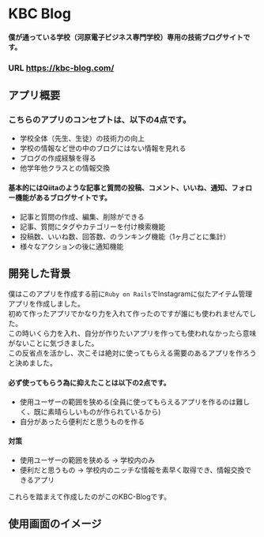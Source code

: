 # KBC Blog  
#### 僕が通っている学校（河原電子ビジネス専門学校）専用の技術ブログサイトです。
### URL https://kbc-blog.com/  

## アプリ概要
### こちらのアプリのコンセプトは、以下の4点です。

* 学校全体（先生、生徒）の技術力の向上
* 学校の情報など世の中のブログにはない情報を見れる
* ブログの作成経験を得る
* 他学年他クラスとの情報交換

#### 基本的にはQiitaのような記事と質問の投稿、コメント、いいね、通知、フォロー機能があるブログサイトです。
* 記事と質問の作成、編集、削除ができる
* 記事、質問にタグやカテゴリーを付け検索機能
* 投稿数、いいね数、回答数、のランキング機能（1ヶ月ごとに集計）
* 様々なアクションの後に通知機能


## 開発した背景

僕はこのアプリを作成する前に`Ruby on Rails`でInstagramに似たアイテム管理アプリを作成しました。  
初めて作ったアプリでかなり力を入れて作ったのですが誰にも使われませんでした。  
この時いくら力を入れ、自分が作りたいアプリを作っても使われなかったら意味がないことに気づきました。  
この反省点を活かし、次こそは絶対に使ってもらえる需要のあるアプリを作ろうと決めました。   
#### 必ず使ってもらう為に抑えたことは以下の2点です。
* 使用ユーザーの範囲を狭める(全員に使ってもらえるアプリを作るのは難しく、既に素晴らしいものが作られているから)
* 自分があったら便利だと思うものを作る

#### 対策
* 使用ユーザーの範囲を狭める → 学校内のみ
* 便利だと思うもの → 学校内のニッチな情報を素早く取得でき、情報交換できるアプリ

これらを踏まえて作成したのがこのKBC-Blogです。

## 使用画面のイメージ
